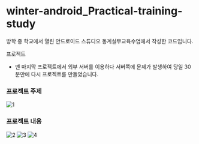 # winter-android_Practical-training-study
방학 중 학교에서 열린 안드로이드 스튜디오 동계실무교육수업에서 작성한 코드입니다.


프로젝트

* 맨 마지막 프로젝트에서 외부 서버를 이용하다 서버쪽에 문제가 발생하여 당일 30분만에 다시 프로젝트를 만들었습니다.

### 프로젝트 주제 ###

![1](https://user-images.githubusercontent.com/52352476/107120359-8cd22280-68d0-11eb-967e-a6233bb89567.PNG)


### 프로젝트 내용

![2](https://user-images.githubusercontent.com/52352476/107120362-8e9be600-68d0-11eb-8eb5-7a24c9e8297b.PNG)
![3](https://user-images.githubusercontent.com/52352476/107120364-9065a980-68d0-11eb-9820-4186e3f6758f.PNG)
![4](https://user-images.githubusercontent.com/52352476/107120365-9196d680-68d0-11eb-8556-093f89e683c9.png)
